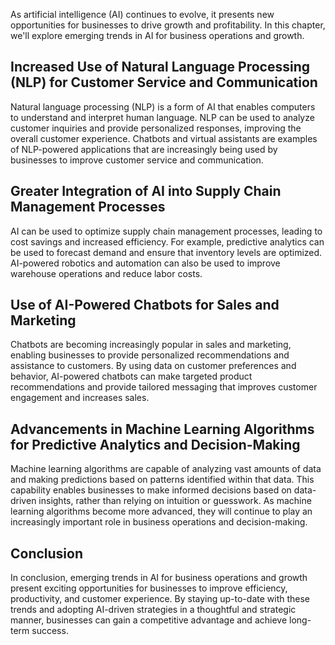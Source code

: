
As artificial intelligence (AI) continues to evolve, it presents new opportunities for businesses to drive growth and profitability. In this chapter, we'll explore emerging trends in AI for business operations and growth.

Increased Use of Natural Language Processing (NLP) for Customer Service and Communication
-----------------------------------------------------------------------------------------

Natural language processing (NLP) is a form of AI that enables computers to understand and interpret human language. NLP can be used to analyze customer inquiries and provide personalized responses, improving the overall customer experience. Chatbots and virtual assistants are examples of NLP-powered applications that are increasingly being used by businesses to improve customer service and communication.

Greater Integration of AI into Supply Chain Management Processes
----------------------------------------------------------------

AI can be used to optimize supply chain management processes, leading to cost savings and increased efficiency. For example, predictive analytics can be used to forecast demand and ensure that inventory levels are optimized. AI-powered robotics and automation can also be used to improve warehouse operations and reduce labor costs.

Use of AI-Powered Chatbots for Sales and Marketing
--------------------------------------------------

Chatbots are becoming increasingly popular in sales and marketing, enabling businesses to provide personalized recommendations and assistance to customers. By using data on customer preferences and behavior, AI-powered chatbots can make targeted product recommendations and provide tailored messaging that improves customer engagement and increases sales.

Advancements in Machine Learning Algorithms for Predictive Analytics and Decision-Making
----------------------------------------------------------------------------------------

Machine learning algorithms are capable of analyzing vast amounts of data and making predictions based on patterns identified within that data. This capability enables businesses to make informed decisions based on data-driven insights, rather than relying on intuition or guesswork. As machine learning algorithms become more advanced, they will continue to play an increasingly important role in business operations and decision-making.

Conclusion
----------

In conclusion, emerging trends in AI for business operations and growth present exciting opportunities for businesses to improve efficiency, productivity, and customer experience. By staying up-to-date with these trends and adopting AI-driven strategies in a thoughtful and strategic manner, businesses can gain a competitive advantage and achieve long-term success.
